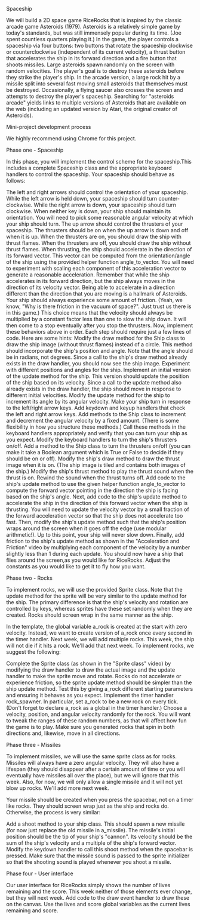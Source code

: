 Spaceship

We will build a 2D space game RiceRocks that is inspired by the classic arcade game Asteroids (1979). Asteroids is a relatively simple game by today's standards, but was still immensely popular during its time. (Joe spent countless quarters playing it.) In the game, the player controls a spaceship via four buttons: two buttons that rotate the spaceship clockwise or counterclockwise (independent of its current velocity), a thrust button that accelerates the ship in its forward direction and a fire button that shoots missiles. Large asteroids spawn randomly on the screen with random velocities. The player's goal is to destroy these asteroids before they strike the player's ship. In the arcade version, a large rock hit by a missile split into several fast moving small asteroids that themselves must be destroyed. Occasionally, a flying saucer also crosses the screen and attempts to destroy the player's spaceship. Searching for "asteroids arcade" yields links to multiple versions of Asteroids that are available on the web (including an updated version by Atari, the original creator of Asteroids).

Mini-project development process 

We highly recommend using Chrome for this project.

Phase one - Spaceship

In this phase, you will implement the control scheme for the spaceship.This includes a complete Spaceship class and the appropriate keyboard handlers to control the spaceship. Your spaceship should behave as follows:

The left and right arrows should control the orientation of your spaceship. While the left arrow is held down, your spaceship should turn counter-clockwise. While the right arrow is down, your spaceship should turn clockwise. When neither key is down, your ship should maintain its orientation. You will need to pick some reasonable angular velocity at which your ship should turn.
The up arrow should control the thrusters of your spaceship. The thrusters should be on when the up arrow is down and off when it is up. When the thrusters are on, you should draw the ship with thrust flames. When the thrusters are off, you should draw the ship without thrust flames.
When thrusting, the ship should accelerate in the direction of its forward vector. This vector can be computed from the orientation/angle of the ship using the provided helper function angle_to_vector. You will need to experiment with scaling each component of this acceleration vector to generate a reasonable acceleration.
Remember that while the ship accelerates in its forward direction, but the ship always moves in the direction of its velocity vector. Being able to accelerate in a direction different than the direction that you are moving is a hallmark of Asteroids.
Your ship should always experience some amount of friction. (Yeah, we know, "Why is there friction in the vacuum of space?". Just trust us there is in this game.) This choice means that the velocity should always be multiplied by a constant factor less than one to slow the ship down. It will then come to a stop eventually after you stop the thrusters.
Now, implement these behaviors above in order. Each step should require just a few lines of code. Here are some hints:
Modify the draw method for the Ship class to draw the ship image (without thrust flames) instead of a circle. This method should incorporate the ship's position and angle. Note that the angle should be in radians, not degrees. Since a call to the ship's draw method already exists in the draw handler, you should now see the ship image. Experiment with different positions and angles for the ship.
Implement an initial version of the update method for the ship. This version should update the position of the ship based on its velocity. Since a call to the update method also already exists in the draw handler, the ship should move in response to different initial velocities.
Modify the update method for the ship to increment its angle by its angular velocity.
Make your ship turn in response to the left/right arrow keys. Add keydown and keyup handlers that check the left and right arrow keys. Add methods to the Ship class to increment and decrement the angular velocity by a fixed amount. (There is some flexibility in how you structure these methods.) Call these methods in the keyboard handlers appropriately and verify that you can turn your ship as you expect.
Modify the keyboard handlers to turn the ship's thrusters on/off. Add a method to the Ship class to turn the thrusters on/off (you can make it take a Boolean argument which is True or False to decide if they should be on or off).
Modify the ship's draw method to draw the thrust image when it is on. (The ship image is tiled and contains both images of the ship.)
Modify the ship's thrust method to play the thrust sound when the thrust is on. Rewind the sound when the thrust turns off.
Add code to the ship's update method to use the given helper function angle_to_vector to compute the forward vector pointing in the direction the ship is facing based on the ship's angle.
Next, add code to the ship's update method to accelerate the ship in the direction of this forward vector when the ship is thrusting. You will need to update the velocity vector by a small fraction of the forward acceleration vector so that the ship does not accelerate too fast.
Then, modify the ship's update method such that the ship's position wraps around the screen when it goes off the edge (use modular arithmetic!).
Up to this point, your ship will never slow down. Finally, add friction to the ship's update method as shown in the "Acceleration and Friction" video by multiplying each component of the velocity by a number slightly less than 1 during each update.
You should now have a ship that flies around the screen,as you would like for RiceRocks. Adjust the constants as you would like to get it to fly how you want.


Phase two - Rocks

To implement rocks, we will use the provided Sprite class. Note that the update method for the sprite will be very similar to the update method for the ship. The primary difference is that the ship's velocity and rotation are controlled by keys, whereas sprites have these set randomly when they are created. Rocks should screen wrap in the same manner as the ship.

In the template, the global variable a_rock is created at the start with zero velocity. Instead, we want to create version of a_rock once every second in the timer handler. Next week, we will add multiple rocks. This week, the ship will not die if it hits a rock. We'll add that next week. To implement rocks, we suggest the following:

Complete the Sprite class (as shown in the "Sprite class" video) by modifying the draw handler to draw the actual image and the update handler to make the sprite move and rotate. Rocks do not accelerate or experience friction, so the sprite update method should be simpler than the ship update method. Test this by giving a_rock different starting parameters and ensuring it behaves as you expect.
Implement the timer handler rock_spawner. In particular, set a_rock to be a new rock on every tick. (Don't forget to declare a_rock as a global in the timer handler.) Choose a velocity, position, and angular velocity randomly for the rock. You will want to tweak the ranges of these random numbers, as that will affect how fun the game is to play. Make sure you generated rocks that spin in both directions and, likewise, move in all directions.


Phase three - Missiles

To implement missiles, we will use the same sprite class as for rocks. Missiles will always have a zero angular velocity. They will also have a lifespan (they should disappear after a certain amount of time or you will eventually have missiles all over the place), but we will ignore that this week. Also, for now, we will only allow a single missile and it will not yet blow up rocks. We'll add more next week.

Your missile should be created when you press the spacebar, not on a timer like rocks. They should screen wrap just as the ship and rocks do. Otherwise, the process is very similar:

Add a shoot method to your ship class. This should spawn a new missile (for now just replace the old missile in a_missile). The missile's initial position should be the tip of your ship's "cannon". Its velocity should be the sum of the ship's velocity and a multiple of the ship's forward vector.
Modify the keydown handler to call this shoot method when the spacebar is pressed.
Make sure that the missile sound is passed to the sprite initializer so that the shooting sound is played whenever you shoot a missile.


Phase four - User interface

Our user interface for RiceRocks simply shows the number of lives remaining and the score. This week neither of those elements ever change, but they will next week. Add code to the draw event handler to draw these on the canvas. Use the lives and score global variables as the current lives remaining and score.